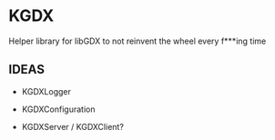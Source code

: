 # KGDX
Helper library for libGDX to not reinvent the wheel every f***ing time

## IDEAS
- KGDXLogger
- KGDXConfiguration

- KGDXServer / KGDXClient?
